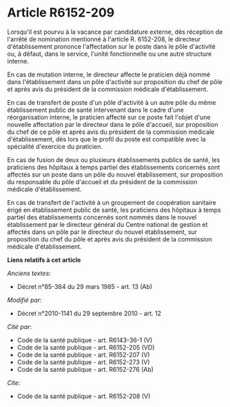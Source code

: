 # Article R6152-209

Lorsqu'il est pourvu à la vacance par candidature externe, dès réception de l'arrêté de nomination mentionné à l'article R.
6152-208, le directeur d'établissement prononce l'affectation sur le poste dans le pôle d'activité ou, à défaut, dans le
service, l'unité fonctionnelle ou une autre structure interne. 

En cas de mutation interne, le directeur affecte le praticien déjà nommé dans l'établissement dans un pôle d'activité sur
proposition du chef de pôle et après avis du président de la commission médicale d'établissement. 

En cas de transfert de poste d'un pôle d'activité à un autre pôle du même établissement public de santé intervenant dans le
cadre d'une réorganisation interne, le praticien affecté sur ce poste fait l'objet d'une nouvelle affectation par le
directeur dans le pôle d'accueil, sur proposition du chef de ce pôle et après avis du président de la commission médicale
d'établissement, dès lors que le profil du poste est compatible avec la spécialité d'exercice du praticien. 

En cas de fusion de deux ou plusieurs établissements publics de santé, les praticiens des hôpitaux à temps partiel des
établissements concernés sont affectés sur un poste dans un pôle du nouvel établissement, sur proposition du responsable du
pôle d'accueil et du président de la commission médicale d'établissement. 

En cas de transfert de l'activité à un groupement de coopération sanitaire érigé en établissement public de santé, les
praticiens des hôpitaux à temps partiel des établissements concernés sont nommés dans le nouvel établissement par le
directeur général du Centre national de gestion et affectés dans un pôle par le directeur du nouvel établissement, sur
proposition du chef du pôle et après avis du président de la commission médicale d'établissement.

**Liens relatifs à cet article**

_Anciens textes_:

  - Décret n°85-384 du 29 mars 1985 - art. 13 (Ab)

_Modifié par_:

  - Décret n°2010-1141 du 29 septembre 2010 - art. 12

_Cité par_:

  - Code de la santé publique - art. R6143-36-1 (V)
  - Code de la santé publique - art. R6152-205 (VD)
  - Code de la santé publique - art. R6152-207 (V)
  - Code de la santé publique - art. R6152-273 (V)
  - Code de la santé publique - art. R6152-276 (Ab)

_Cite_:

  - Code de la santé publique - art. R6152-208 (V)
